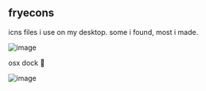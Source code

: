 ## fryecons

icns files i use on my desktop. some i found, most i made. 

![image](https://user-images.githubusercontent.com/127787/45610533-1d162100-ba11-11e8-901d-2951b151133b.png)

osx dock :100:

![image](https://user-images.githubusercontent.com/127787/45610594-5c447200-ba11-11e8-9c3d-6cfa516f3f3a.png)
